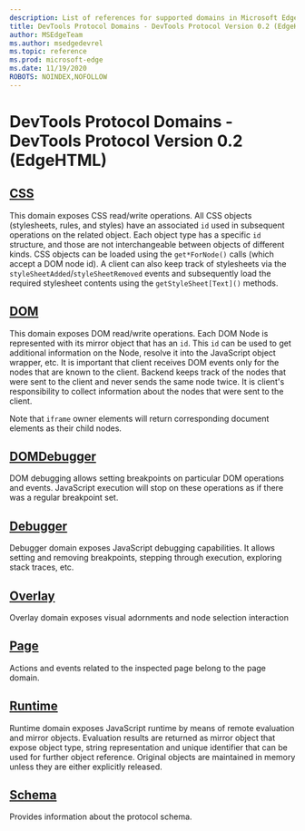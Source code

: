 ```yaml
---
description: List of references for supported domains in Microsoft Edge DevTools Protocol Version 0.2.
title: DevTools Protocol Domains - DevTools Protocol Version 0.2 (EdgeHTML)
author: MSEdgeTeam
ms.author: msedgedevrel
ms.topic: reference
ms.prod: microsoft-edge
ms.date: 11/19/2020
ROBOTS: NOINDEX,NOFOLLOW
---
```

# DevTools Protocol Domains - DevTools Protocol Version 0.2 (EdgeHTML)  

## [CSS](css.md)  

This domain exposes CSS read/write operations. All CSS objects (stylesheets, rules, and styles) have an associated `id` used in subsequent operations on the related object. Each object type has a specific `id` structure, and those are not interchangeable between objects of different kinds. CSS objects can be loaded using the `get*ForNode()` calls (which accept a DOM node id). A client can also keep track of stylesheets via the `styleSheetAdded`/`styleSheetRemoved` events and subsequently load the required stylesheet contents using the `getStyleSheet[Text]()` methods.
## [DOM](dom.md)
This domain exposes DOM read/write operations. Each DOM Node is represented with its mirror object that has an `id`. This `id` can be used to get additional information on the Node, resolve it into the JavaScript object wrapper, etc. It is important that client receives DOM events only for the nodes that are known to the client. Backend keeps track of the nodes that were sent to the client and never sends the same node twice. It is client's responsibility to collect information about the nodes that were sent to the client.<p>Note that `iframe` owner elements will return corresponding document elements as their child nodes.</p>
## [DOMDebugger](domdebugger.md)
DOM debugging allows setting breakpoints on particular DOM operations and events. JavaScript execution will stop on these operations as if there was a regular breakpoint set.
## [Debugger](debugger.md)
Debugger domain exposes JavaScript debugging capabilities. It allows setting and removing breakpoints, stepping through execution, exploring stack traces, etc.
## [Overlay](overlay.md)
Overlay domain exposes visual adornments and node selection interaction
## [Page](page.md)
Actions and events related to the inspected page belong to the page domain.
## [Runtime](runtime.md)
Runtime domain exposes JavaScript runtime by means of remote evaluation and mirror objects. Evaluation results are returned as mirror object that expose object type, string representation and unique identifier that can be used for further object reference. Original objects are maintained in memory unless they are either explicitly released.
## [Schema](schema.md)
Provides information about the protocol schema.
